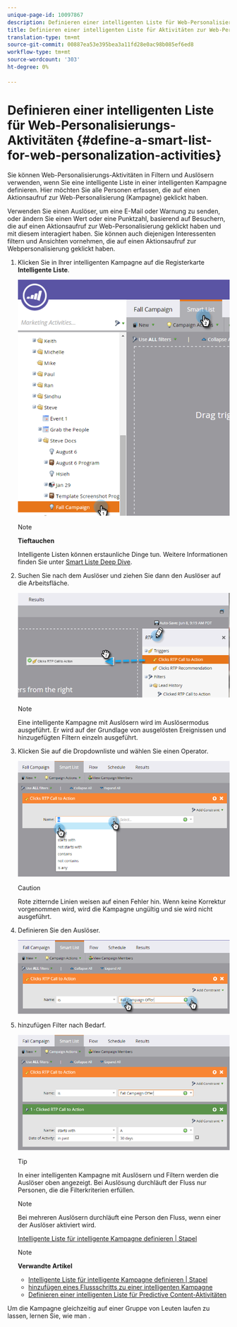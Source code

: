 ```yaml
---
unique-page-id: 10097867
description: Definieren einer intelligenten Liste für Web-Personalisierungs-Aktivitäten - MarketingToDocs - Produktdokumentation
title: Definieren einer intelligenten Liste für Aktivitäten zur Web-Personalisierung
translation-type: tm+mt
source-git-commit: 00887ea53e395bea3a11fd28e0ac98b085ef6ed8
workflow-type: tm+mt
source-wordcount: '303'
ht-degree: 0%

---
```



# Definieren einer intelligenten Liste für Web-Personalisierungs-Aktivitäten {#define-a-smart-list-for-web-personalization-activities}

Sie können Web-Personalisierungs-Aktivitäten in Filtern und Auslösern verwenden, wenn Sie eine intelligente Liste in einer intelligenten Kampagne definieren. Hier möchten Sie alle Personen erfassen, die auf einen Aktionsaufruf zur Web-Personalisierung (Kampagne) geklickt haben.

Verwenden Sie einen Auslöser, um eine E-Mail oder Warnung zu senden, oder ändern Sie einen Wert oder eine Punktzahl, basierend auf Besuchern, die auf einen Aktionsaufruf zur Web-Personalisierung geklickt haben und mit diesem interagiert haben. Sie können auch diejenigen Interessenten filtern und Ansichten vornehmen, die auf einen Aktionsaufruf zur Webpersonalisierung geklickt haben.

1. Klicken Sie in Ihrer intelligenten Kampagne auf die Registerkarte **Intelligente Liste**.

   ![](assets/image2016-2-9-10-3a49-3a18.png)

   >[!NOTE]
   >
   >**Tieftauchen**
   >
   >
   >Intelligente Listen können erstaunliche Dinge tun. Weitere Informationen finden Sie unter [Smart Liste Deep Dive](../../../product-docs/core-marketo-concepts/smart-campaigns/understanding-smart-campaigns.md).

1. Suchen Sie nach dem Auslöser und ziehen Sie dann den Auslöser auf die Arbeitsfläche.

   ![](assets/image2016-6-8-9-3a24-3a24.png)

   >[!NOTE]
   >
   >Eine intelligente Kampagne mit Auslösern wird im Auslösermodus ausgeführt. Er wird auf der Grundlage von ausgelösten Ereignissen und hinzugefügten Filtern einzeln ausgeführt.

1. Klicken Sie auf die Dropdownliste und wählen Sie einen Operator.

   ![](assets/image2016-6-7-11-3a10-3a8.png)

   >[!CAUTION]
   >
   >Rote zitternde Linien weisen auf einen Fehler hin. Wenn keine Korrektur vorgenommen wird, wird die Kampagne ungültig und sie wird nicht ausgeführt.

1. Definieren Sie den Auslöser.

   ![](assets/image2016-6-7-11-3a12-3a23.png)

1. hinzufügen Filter nach Bedarf.

   ![](assets/image2016-6-7-11-3a14-3a20.png)

   >[!TIP]
   >
   >In einer intelligenten Kampagne mit Auslösern und Filtern werden die Auslöser oben angezeigt. Bei Auslösung durchläuft der Fluss nur Personen, die die Filterkriterien erfüllen.

   >[!NOTE]
   >
   >Bei mehreren Auslösern durchläuft eine Person den Fluss, wenn einer der Auslöser aktiviert wird.

   [Intelligente Liste für intelligente Kampagne definieren | Stapel](../../../product-docs/core-marketo-concepts/smart-campaigns/creating-a-smart-campaign/define-smart-list-for-smart-campaign-batch.md)

   >[!NOTE]
   >
   >**Verwandte Artikel**
   >
   >    
   >    
   >    * [Intelligente Liste für intelligente Kampagne definieren | Stapel](../../../product-docs/core-marketo-concepts/smart-campaigns/creating-a-smart-campaign/define-smart-list-for-smart-campaign-batch.md)
   >    * [hinzufügen eines Flussschritts zu einer intelligenten Kampagne](../../../product-docs/core-marketo-concepts/smart-campaigns/flow-actions/add-a-flow-step-to-a-smart-campaign.md)
   >    * [Definieren einer intelligenten Liste für Predictive Content-Aktivitäten](../../../product-docs/predictive-content/define-a-smart-list-for-predictive-content-activities.md)


Um die Kampagne gleichzeitig auf einer Gruppe von Leuten laufen zu lassen, lernen Sie, wie man .